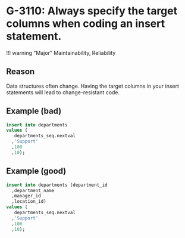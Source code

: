 # G-3110: Always specify the target columns when coding an insert statement.

!!! warning "Major"
    Maintainability, Reliability

## Reason

Data structures often change. Having the target columns in your insert statements will lead to change-resistant code.

## Example (bad)

``` sql
insert into departments
values (
   departments_seq.nextval
  ,'Support'
  ,100
  ,10);
```

## Example (good)

``` sql
insert into departments (department_id
  ,department_name
  ,manager_id
  ,location_id)
values (
   departments_seq.nextval
  ,'Support'
  ,100
  ,10);
```